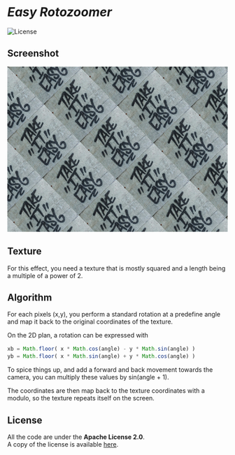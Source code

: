 # *Easy Rotozoomer*

![License](https://img.shields.io/badge/license-Apache--2.0-blue.svg?style=flat-square)

## **Screenshot**

![screenshot](screenshot.png)

## **Texture**

For this effect, you need a texture that is mostly squared and a length being a multiple of a
power of 2.

## **Algorithm**

For each pixels (x,y), you perform a standard rotation at a predefine angle and map it back to 
the original coordinates of the texture.

On the 2D plan, a rotation can be expressed with

``` javascript
xb = Math.floor( x * Math.cos(angle) - y * Math.sin(angle) )
yb = Math.floor( x * Math.sin(angle) + y * Math.cos(angle) )
```

To spice things up, and add a forward and back movement towards the camera, you can multiply these
values by sin(angle + 1).

The coordinates are then map back to the texture coordinates with a modulo, so the texture repeats
itself on the screen.

## **License**

All the code are under the **Apache License 2.0**.  
A copy of the license is available [here](https://choosealicense.com/licenses/apache-2.0/).
